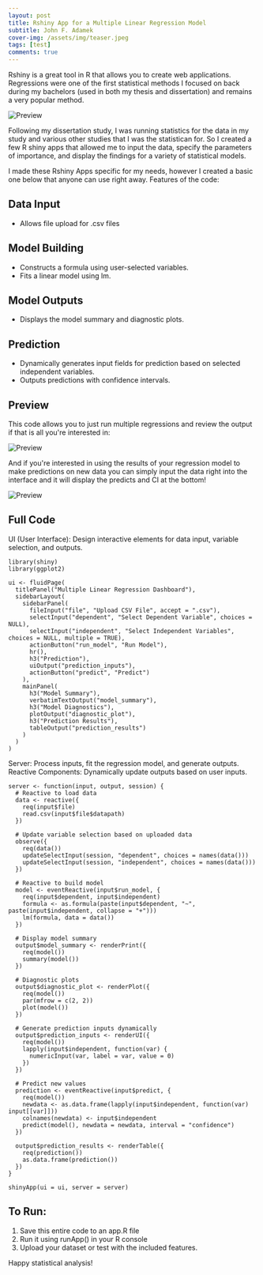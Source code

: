 ```yaml
---
layout: post
title: Rshiny App for a Multiple Linear Regression Model
subtitle: John F. Adamek
cover-img: /assets/img/teaser.jpeg
tags: [test]
comments: true
---
```


Rshiny is a great tool in R that allows you to create web applications. Regressions were one of the first statistical methods I focused on back during my bachelors (used in both my thesis and dissertation) and remains a very popular method.


![Preview](/assets/img/mlr1.png)

Following my dissertation study, I was running statistics for the data in my study and various other studies that I was the statistican for. So I created a few R shiny apps that allowed me to input the data, specify the parameters of importance, and display the findings for a variety of statistical models. 

I made these Rshiny Apps specific for my needs, however I created a basic one below that anyone can use right away. Features of the code:

## Data Input

-  Allows file upload for .csv files

## Model Building

-  Constructs a formula using user-selected variables.
-  Fits a linear model using lm.

## Model Outputs

-  Displays the model summary and diagnostic plots.

## Prediction

-  Dynamically generates input fields for prediction based on selected independent variables.
-  Outputs predictions with confidence intervals.

## Preview

This code allows you to just run multiple regressions and review the output if that is all you're interested in:

![Preview](/assets/img/mlr2.png)

And if you're interested in using the results of your regression model to make predictions on new data you can simply input the data right into the interface and it will display the predicts and CI at the bottom!

![Preview](/assets/img/mlr3.png)



## Full Code

UI (User Interface): Design interactive elements for data input, variable selection, and outputs.

```
library(shiny)
library(ggplot2)

ui <- fluidPage(
  titlePanel("Multiple Linear Regression Dashboard"),
  sidebarLayout(
    sidebarPanel(
      fileInput("file", "Upload CSV File", accept = ".csv"),
      selectInput("dependent", "Select Dependent Variable", choices = NULL),
      selectInput("independent", "Select Independent Variables", choices = NULL, multiple = TRUE),
      actionButton("run_model", "Run Model"),
      hr(),
      h3("Prediction"),
      uiOutput("prediction_inputs"),
      actionButton("predict", "Predict")
    ),
    mainPanel(
      h3("Model Summary"),
      verbatimTextOutput("model_summary"),
      h3("Model Diagnostics"),
      plotOutput("diagnostic_plot"),
      h3("Prediction Results"),
      tableOutput("prediction_results")
    )
  )
)

```

Server: Process inputs, fit the regression model, and generate outputs.
Reactive Components: Dynamically update outputs based on user inputs.

```
server <- function(input, output, session) {
  # Reactive to load data
  data <- reactive({
    req(input$file)
    read.csv(input$file$datapath)
  })
  
  # Update variable selection based on uploaded data
  observe({
    req(data())
    updateSelectInput(session, "dependent", choices = names(data()))
    updateSelectInput(session, "independent", choices = names(data()))
  })
  
  # Reactive to build model
  model <- eventReactive(input$run_model, {
    req(input$dependent, input$independent)
    formula <- as.formula(paste(input$dependent, "~", paste(input$independent, collapse = "+")))
    lm(formula, data = data())
  })
  
  # Display model summary
  output$model_summary <- renderPrint({
    req(model())
    summary(model())
  })
  
  # Diagnostic plots
  output$diagnostic_plot <- renderPlot({
    req(model())
    par(mfrow = c(2, 2))
    plot(model())
  })
  
  # Generate prediction inputs dynamically
  output$prediction_inputs <- renderUI({
    req(model())
    lapply(input$independent, function(var) {
      numericInput(var, label = var, value = 0)
    })
  })
  
  # Predict new values
  prediction <- eventReactive(input$predict, {
    req(model())
    newdata <- as.data.frame(lapply(input$independent, function(var) input[[var]]))
    colnames(newdata) <- input$independent
    predict(model(), newdata = newdata, interval = "confidence")
  })
  
  output$prediction_results <- renderTable({
    req(prediction())
    as.data.frame(prediction())
  })
}

shinyApp(ui = ui, server = server)
```

## To Run:

1. Save this entire code to an app.R file
2. Run it using runApp() in your R console
3. Upload your dataset or test with the included features.

Happy statistical analysis!

